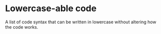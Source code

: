 # Lowercase-able code
A list of code syntax that can be written in lowercase without altering how the code works.
